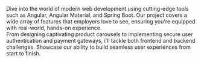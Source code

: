 Dive into the world of modern web development using cutting-edge tools such as Angular, Angular Material, and Spring Boot. Our project covers a wide array of features that employers love to see, ensuring you're equipped with real-world, hands-on experience.  
From designing captivating product carousels to implementing secure user authentication and payment gateways, i'll tackle both frontend and backend challenges. Showcase our ability to build seamless user experiences from start to finish.
